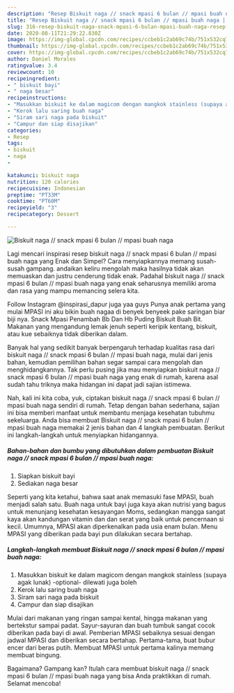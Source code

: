 ```yaml
---
description: "Resep Biskuit naga // snack mpasi 6 bulan // mpasi buah naga | Resep Bumbu Biskuit naga // snack mpasi 6 bulan // mpasi buah naga Yang Enak Dan Mudah"
title: "Resep Biskuit naga // snack mpasi 6 bulan // mpasi buah naga | Resep Bumbu Biskuit naga // snack mpasi 6 bulan // mpasi buah naga Yang Enak Dan Mudah"
slug: 316-resep-biskuit-naga-snack-mpasi-6-bulan-mpasi-buah-naga-resep-bumbu-biskuit-naga-snack-mpasi-6-bulan-mpasi-buah-naga-yang-enak-dan-mudah
date: 2020-08-11T21:29:22.830Z
image: https://img-global.cpcdn.com/recipes/ccbeb1c2ab69c74b/751x532cq70/biskuit-naga-snack-mpasi-6-bulan-mpasi-buah-naga-foto-resep-utama.jpg
thumbnail: https://img-global.cpcdn.com/recipes/ccbeb1c2ab69c74b/751x532cq70/biskuit-naga-snack-mpasi-6-bulan-mpasi-buah-naga-foto-resep-utama.jpg
cover: https://img-global.cpcdn.com/recipes/ccbeb1c2ab69c74b/751x532cq70/biskuit-naga-snack-mpasi-6-bulan-mpasi-buah-naga-foto-resep-utama.jpg
author: Daniel Morales
ratingvalue: 3.4
reviewcount: 10
recipeingredient:
- " biskuit bayi"
- " naga besar"
recipeinstructions:
- "Masukkan biskuit ke dalam magicom dengan mangkok stainless (supaya agak lunak) -optional- dilewati juga boleh"
- "Kerok lalu saring buah naga"
- "Siram sari naga pada biskuit"
- "Campur dan siap disajikan"
categories:
- Resep
tags:
- biskuit
- naga
- 

katakunci: biskuit naga  
nutrition: 120 calories
recipecuisine: Indonesian
preptime: "PT33M"
cooktime: "PT60M"
recipeyield: "3"
recipecategory: Dessert

---
```



![Biskuit naga // snack mpasi 6 bulan // mpasi buah naga](https://img-global.cpcdn.com/recipes/ccbeb1c2ab69c74b/751x532cq70/biskuit-naga-snack-mpasi-6-bulan-mpasi-buah-naga-foto-resep-utama.jpg)

Lagi mencari inspirasi resep biskuit naga // snack mpasi 6 bulan // mpasi buah naga yang Enak dan Simpel? Cara menyiapkannya memang susah-susah gampang. andaikan keliru mengolah maka hasilnya tidak akan memuaskan dan justru cenderung tidak enak. Padahal biskuit naga // snack mpasi 6 bulan // mpasi buah naga yang enak seharusnya memiliki aroma dan rasa yang mampu memancing selera kita.

Follow Instagram @inspirasi_dapur juga yaa guys Punya anak pertama yang mulai MPASI ini aku bikin buah nagaa di benyek benyeek pake saringan biar biji nya. Snack Mpasi Penambah Bb Dan Hb Puding Biskuit Buah Bit. Makanan yang mengandung lemak jenuh seperti keripik kentang, biskuit, atau kue sebaiknya tidak diberikan dalam.

Banyak hal yang sedikit banyak berpengaruh terhadap kualitas rasa dari biskuit naga // snack mpasi 6 bulan // mpasi buah naga, mulai dari jenis bahan, kemudian pemilihan bahan segar sampai cara mengolah dan menghidangkannya. Tak perlu pusing jika mau menyiapkan biskuit naga // snack mpasi 6 bulan // mpasi buah naga yang enak di rumah, karena asal sudah tahu triknya maka hidangan ini dapat jadi sajian istimewa.


Nah, kali ini kita coba, yuk, ciptakan biskuit naga // snack mpasi 6 bulan // mpasi buah naga sendiri di rumah. Tetap dengan bahan sederhana, sajian ini bisa memberi manfaat untuk membantu menjaga kesehatan tubuhmu sekeluarga. Anda bisa membuat Biskuit naga // snack mpasi 6 bulan // mpasi buah naga memakai 2 jenis bahan dan 4 langkah pembuatan. Berikut ini langkah-langkah untuk menyiapkan hidangannya.

<!--inarticleads1-->

##### Bahan-bahan dan bumbu yang dibutuhkan dalam pembuatan Biskuit naga // snack mpasi 6 bulan // mpasi buah naga:

1. Siapkan  biskuit bayi
1. Sediakan  naga besar


Seperti yang kita ketahui, bahwa saat anak memasuki fase MPASI, buah menjadi salah satu. Buah naga untuk bayi juga kaya akan nutrisi yang bagus untuk menunjang kesehatan kesayangan Moms, sedangkan mangga sangat kaya akan kandungan vitamin dan dan serat yang baik untuk pencernaan si kecil. Umumnya, MPASI akan diperkenalkan pada usia enam bulan. Menu MPASI yang diberikan pada bayi pun dilakukan secara bertahap. 

<!--inarticleads2-->

##### Langkah-langkah membuat Biskuit naga // snack mpasi 6 bulan // mpasi buah naga:

1. Masukkan biskuit ke dalam magicom dengan mangkok stainless (supaya agak lunak) -optional- dilewati juga boleh
1. Kerok lalu saring buah naga
1. Siram sari naga pada biskuit
1. Campur dan siap disajikan


Mulai dari makanan yang ringan sampai kental, hingga makanan yang bertekstur sampai padat. Sayur-sayuran dan buah tumbuk sangat cocok diberikan pada bayi di awal. Pemberian MPASI sebaiknya sesuai dengan jadwal MPASI dan diberikan secara bertahap. Pertama-tama, buat bubur encer dari beras putih. Membuat MPASI untuk pertama kalinya memang membuat bingung. 

Bagaimana? Gampang kan? Itulah cara membuat biskuit naga // snack mpasi 6 bulan // mpasi buah naga yang bisa Anda praktikkan di rumah. Selamat mencoba!
